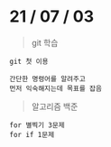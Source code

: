 # 21 / 07 / 03

> git 학습

```
git 첫 이용

간단한 명령어를 알려주고
먼저 익숙해지는데 목표를 잡음
```

> 알고리즘 백준

```
for 별찍기 3문제
for if 1문제

```
